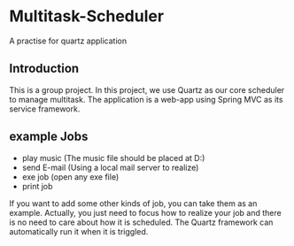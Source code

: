 # Multitask-Scheduler
A practise for quartz application
## Introduction
This is a group project. In this project, we use Quartz as our core scheduler to manage multitask. The application is a web-app using Spring MVC as its service framework.

##  example Jobs
* play music (The music file should be placed at D:\)
* send E-mail (Using a local mail server to realize)
* exe job (open any exe file)
* print job

If you want to add some other kinds of job, you can take them as an example. Actually, you just need to focus how to realize your job and there is no need to care about how it is scheduled. The Quartz framework can automatically run it when it is triggled.
